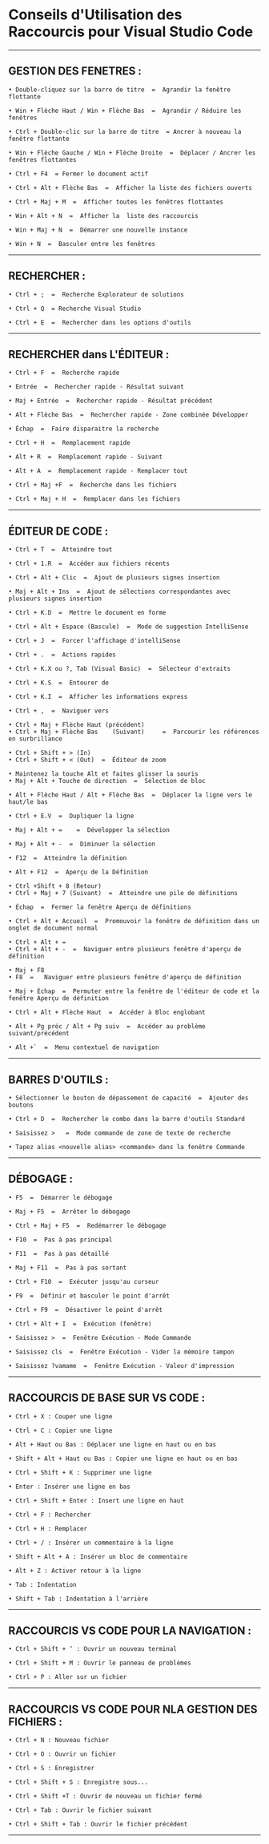 # **Conseils d'Utilisation des Raccourcis pour Visual Studio Code**
---

## **GESTION DES FENETRES :**


    • Double-cliquez sur la barre de titre  =  Agrandir la fenêtre flottante

    • Win + Flèche Haut / Win + Flèche Bas  =  Agrandir / Réduire les fenêtres

    • Ctrl + Double-clic sur la barre de titre  = Ancrer à nouveau la fenêtre flottante 

    • Win + Flèche Gauche / Win + Flèche Droite  =  Déplacer / Ancrer les fenêtres flottantes

    • Ctrl + F4  = Fermer le document actif

    • Ctrl + Alt + Flèche Bas  =  Afficher la liste des fichiers ouverts

    • Ctrl + Maj + M  =  Afficher toutes les fenêtres flottantes

    • Win + Alt + N  =  Afficher la  liste des raccourcis

    • Win + Maj + N  =  Démarrer une nouvelle instance

    • Win + N  =  Basculer entre les fenêtres
---

## **RECHERCHER :**


    • Ctrl + ;  =  Recherche Explorateur de solutions

    • Ctrl + Q  = Recherche Visual Studio

    • Ctrl + E  =  Rechercher dans les options d'outils
---

## **RECHERCHER dans L'ÉDITEUR :**


    • Ctrl + F  =  Recherche rapide

    • Entrée  =  Rechercher rapide - Résultat suivant

    • Maj + Entrée  =  Rechercher rapide - Résultat précédent

    • Alt + Flèche Bas  =  Rechercher rapide - Zone combinée Développer

    • Échap  =  Faire disparaitre la recherche

    • Ctrl + H  =  Remplacement rapide

    • Alt + R  =  Remplacement rapide - Suivant

    • Alt + A  =  Remplacement rapide - Remplacer tout

    • Ctrl + Maj +F  =  Recherche dans les fichiers

    • Ctrl + Maj + H  =  Remplacer dans les fichiers
---

## **ÉDITEUR DE CODE :**


    • Ctrl + T  =  Atteindre tout

    • Ctrl + 1.R  =  Accéder aux fichiers récents

    • Ctrl + Alt + Clic  =  Ajout de plusieurs signes insertion

    • Maj + Alt + Ins  =  Ajout de sélections correspondantes avec plusieurs signes insertion

    • Ctrl + K.D  =  Mettre le document en forme

    • Ctrl + Alt + Espace (Bascule)  =  Mode de suggestion IntelliSense

    • Ctrl + J  =  Forcer l'affichage d'intelliSense

    • Ctrl + .  =  Actions rapides

    • Ctrl + K.X ou ?, Tab (Visual Basic)  =  Sélecteur d'extraits

    • Ctrl + K.S  =  Entourer de

    • Ctrl + K.I  =  Afficher les informations express

    • Ctrl + ,  =  Naviguer vers

    • Ctrl + Maj + Flèche Haut (précédent)
    • Ctrl + Maj + Flèche Bas    (Suivant)     =  Parcourir les références en surbrillance

    • Ctrl + Shift + > (In)
    • Ctrl + Shift + < (Out)  =  Éditeur de zoom

    • Maintenez la touche Alt et faites glisser la souris
    • Maj + Alt + Touche de direction  =  Sélection de bloc

    • Alt + Flèche Haut / Alt + Flèche Bas  =  Déplacer la ligne vers le haut/le bas

    • Ctrl + E.V  =  Dupliquer la ligne

    • Maj + Alt + =    =  Développer la sélection

    • Maj + Alt + -  =  Diminuer la sélection

    • F12  =  Atteindre la définition

    • Alt + F12  =  Aperçu de la Définition

    • Ctrl +Shift + 8 (Retour)
    • Ctrl + Maj + 7 (Suivant)  =  Atteindre une pile de définitions

    • Échap  =  Fermer la fenêtre Aperçu de définitions

    • Ctrl + Alt + Accueil  =  Promouvoir la fenêtre de définition dans un onglet de document normal

    • Ctrl + Alt + =
    • Ctrl + Alt + -  =  Naviguer entre plusieurs fenêtre d'aperçu de définition

    • Maj + F8
    • F8  =   Naviguer entre plusieurs fenêtre d'aperçu de définition

    • Maj + Échap  =  Permuter entre la fenêtre de l'éditeur de code et la fenêtre Aperçu de définition

    • Ctrl + Alt + Flèche Haut  =  Accéder à Bloc englobant

    • Alt + Pg préc / Alt + Pg suiv  =  Accéder au problème suivant/précédent

    • Alt +`  =  Menu contextuel de navigation
---

## **BARRES D'OUTILS :**


    • Sélectionner le bouton de dépassement de capacité  =  Ajouter des boutons

    • Ctrl + D  =  Rechercher le combo dans la barre d'outils Standard

    • Saisissez >   =  Mode commande de zone de texte de recherche

    • Tapez alias <nouvelle alias> <commande> dans la fenêtre Commande
---

## **DÉBOGAGE :**


    • F5  =  Démarrer le débogage

    • Maj + F5  =  Arrêter le débogage

    • Ctrl + Maj + F5  =  Redémarrer le débogage

    • F10  =  Pas à pas principal

    • F11  =  Pas à pas détaillé

    • Maj + F11  =  Pas à pas sortant

    • Ctrl + F10  =  Exécuter jusqu'au curseur

    • F9  =  Définir et basculer le point d'arrêt

    • Ctrl + F9  =  Désactiver le point d'arrêt

    • Ctrl + Alt + I  =  Exécution (fenêtre)

    • Saisissez >  =  Fenêtre Exécution - Mode Commande

    • Saisissez cls  =  Fenêtre Exécution - Vider la mémoire tampon

    • Saisissez ?vamame  =  Fenêtre Exécution - Valeur d'impression 
---

## **RACCOURCIS DE BASE SUR VS CODE :**


    • Ctrl + X : Couper une ligne

    • Ctrl + C : Copier une ligne

    • Alt + Haut ou Bas : Déplacer une ligne en haut ou en bas

    • Shift + Alt + Haut ou Bas : Copier une ligne en haut ou en bas

    • Ctrl + Shift + K : Supprimer une ligne

    • Enter : Insérer une ligne en bas

    • Ctrl + Shift + Enter : Insert une ligne en haut

    • Ctrl + F : Rechercher

    • Ctrl + H : Remplacer

    • Ctrl + / : Insérer un commentaire à la ligne

    • Shift + Alt + A : Insérer un bloc de commentaire

    • Alt + Z : Activer retour à la ligne

    • Tab : Indentation

    • Shift + Tab : Indentation à l'arrière
---

## **RACCOURCIS VS CODE POUR LA NAVIGATION :**


    • Ctrl + Shift + ‘ : Ouvrir un nouveau terminal

    • Ctrl + Shift + M : Ouvrir le panneau de problèmes

    • Ctrl + P : Aller sur un fichier
---

## **RACCOURCIS VS CODE POUR NLA GESTION DES FICHIERS :**


    • Ctrl + N : Nouveau fichier

    • Ctrl + O : Ouvrir un fichier

    • Ctrl + S : Enregistrer

    • Ctrl + Shift + S : Enregistre sous...

    • Ctrl + Shift +T : Ouvrir de nouveau un fichier fermé

    • Ctrl + Tab : Ouvrir le fichier suivant

    • Ctrl + Shift + Tab : Ouvrir le fichier précédent
---
